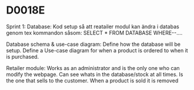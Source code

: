 # D0018E
Sprint 1:
Database: Kod setup så att reatailer modul kan ändra i databas genom tex kommandon såsom: SELECT * FROM DATABASE WHERE--....

Database schema & use-case diagram: Define how the database will be setup.
Define a Use-case diagram for when a product is ordered to when it is purchased.

Retailer module: Works as an administrator and is the only one who can modify the webpage. Can see whats in the database/stock at all times. Is the one that sells to the customer. When a product is sold it is removed
